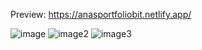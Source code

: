Preview: https://anasportfoliobit.netlify.app/


![image](https://github.com/anaselbousklati/Portfolio-Website/assets/74158385/64bb78c4-34a9-4940-b249-ce125eb8d427)
![image2](https://github.com/anaselbousklati/Portfolio-Website/assets/74158385/82e3c152-4ffb-46bb-bb6e-924eb032eb1d)
![image3](https://github.com/anaselbousklati/Portfolio-Website/assets/74158385/bd5449f2-12d8-4bb9-9475-73c5781000e0)
